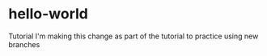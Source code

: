 # hello-world
Tutorial
I'm making this change as part of the tutorial to practice using new branches
